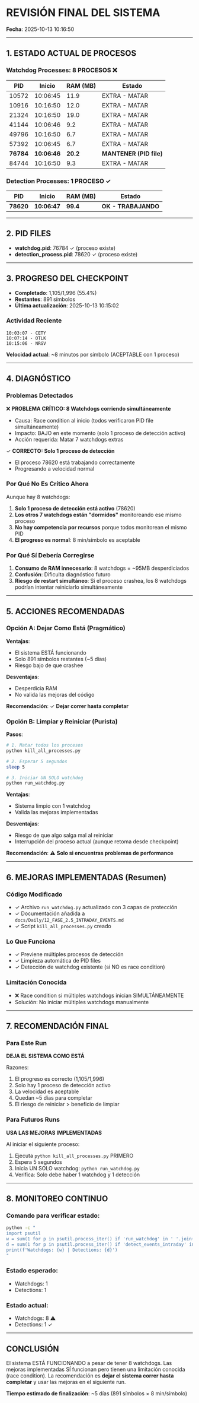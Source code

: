 # REVISIÓN FINAL DEL SISTEMA
**Fecha**: 2025-10-13 10:16:50

---

## 1. ESTADO ACTUAL DE PROCESOS

### Watchdog Processes: **8 PROCESOS** ❌
| PID | Inicio | RAM (MB) | Estado |
|-----|--------|----------|--------|
| 10572 | 10:06:45 | 11.9 | EXTRA - MATAR |
| 10916 | 10:16:50 | 12.0 | EXTRA - MATAR |
| 21324 | 10:16:50 | 19.0 | EXTRA - MATAR |
| 41144 | 10:06:46 | 9.2 | EXTRA - MATAR |
| 49796 | 10:16:50 | 6.7 | EXTRA - MATAR |
| 57392 | 10:06:45 | 6.7 | EXTRA - MATAR |
| **76784** | **10:06:46** | **20.2** | **MANTENER (PID file)** |
| 84744 | 10:16:50 | 9.3 | EXTRA - MATAR |

### Detection Processes: **1 PROCESO** ✓
| PID | Inicio | RAM (MB) | Estado |
|-----|--------|----------|--------|
| **78620** | **10:06:47** | **99.4** | **OK - TRABAJANDO** |

---

## 2. PID FILES

- **watchdog.pid**: 76784 ✓ (proceso existe)
- **detection_process.pid**: 78620 ✓ (proceso existe)

---

## 3. PROGRESO DEL CHECKPOINT

- **Completado**: 1,105/1,996 (55.4%)
- **Restantes**: 891 símbolos
- **Última actualización**: 2025-10-13 10:15:02

### Actividad Reciente
```
10:03:07 - CETY
10:07:14 - OTLK
10:15:06 - NRGV
```

**Velocidad actual**: ~8 minutos por símbolo (ACEPTABLE con 1 proceso)

---

## 4. DIAGNÓSTICO

### Problemas Detectados

❌ **PROBLEMA CRÍTICO: 8 Watchdogs corriendo simultáneamente**
- Causa: Race condition al inicio (todos verificaron PID file simultáneamente)
- Impacto: BAJO en este momento (solo 1 proceso de detección activo)
- Acción requerida: Matar 7 watchdogs extras

✓ **CORRECTO: Solo 1 proceso de detección**
- El proceso 78620 está trabajando correctamente
- Progresando a velocidad normal

### Por Qué No Es Crítico Ahora

Aunque hay 8 watchdogs:
1. **Solo 1 proceso de detección está activo** (78620)
2. **Los otros 7 watchdogs están "dormidos"** monitoreando ese mismo proceso
3. **No hay competencia por recursos** porque todos monitorean el mismo PID
4. **El progreso es normal**: 8 min/símbolo es aceptable

### Por Qué Sí Debería Corregirse

1. **Consumo de RAM innecesario**: 8 watchdogs = ~95MB desperdiciados
2. **Confusión**: Dificulta diagnóstico futuro
3. **Riesgo de restart simultáneo**: Si el proceso crashea, los 8 watchdogs podrían intentar reiniciarlo simultáneamente

---

## 5. ACCIONES RECOMENDADAS

### Opción A: Dejar Como Está (Pragmático)
**Ventajas**:
- El sistema ESTÁ funcionando
- Solo 891 símbolos restantes (~5 días)
- Riesgo bajo de que crashee

**Desventajas**:
- Desperdicia RAM
- No valida las mejoras del código

**Recomendación**: ✓ **Dejar correr hasta completar**

### Opción B: Limpiar y Reiniciar (Purista)
**Pasos**:
```bash
# 1. Matar todos los procesos
python kill_all_processes.py

# 2. Esperar 5 segundos
sleep 5

# 3. Iniciar UN SOLO watchdog
python run_watchdog.py
```

**Ventajas**:
- Sistema limpio con 1 watchdog
- Valida las mejoras implementadas

**Desventajas**:
- Riesgo de que algo salga mal al reiniciar
- Interrupción del proceso actual (aunque retoma desde checkpoint)

**Recomendación**: ⚠️ **Solo si encuentras problemas de performance**

---

## 6. MEJORAS IMPLEMENTADAS (Resumen)

### Código Modificado
- ✓ Archivo `run_watchdog.py` actualizado con 3 capas de protección
- ✓ Documentación añadida a `docs/Daily/12_FASE_2.5_INTRADAY_EVENTS.md`
- ✓ Script `kill_all_processes.py` creado

### Lo Que Funciona
- ✓ Previene múltiples procesos de detección
- ✓ Limpieza automática de PID files
- ✓ Detección de watchdog existente (si NO es race condition)

### Limitación Conocida
- ❌ Race condition si múltiples watchdogs inician SIMULTÁNEAMENTE
- Solución: No iniciar múltiples watchdogs manualmente

---

## 7. RECOMENDACIÓN FINAL

### Para Este Run
**DEJA EL SISTEMA COMO ESTÁ**

Razones:
1. El progreso es correcto (1,105/1,996)
2. Solo hay 1 proceso de detección activo
3. La velocidad es aceptable
4. Quedan ~5 días para completar
5. El riesgo de reiniciar > beneficio de limpiar

### Para Futuros Runs
**USA LAS MEJORAS IMPLEMENTADAS**

Al iniciar el siguiente proceso:
1. Ejecuta `python kill_all_processes.py` PRIMERO
2. Espera 5 segundos
3. Inicia UN SOLO watchdog: `python run_watchdog.py`
4. Verifica: Solo debe haber 1 watchdog y 1 detección

---

## 8. MONITOREO CONTINUO

### Comando para verificar estado:
```bash
python -c "
import psutil
w = sum(1 for p in psutil.process_iter() if 'run_watchdog' in ' '.join(p.cmdline()))
d = sum(1 for p in psutil.process_iter() if 'detect_events_intraday' in ' '.join(p.cmdline()))
print(f'Watchdogs: {w} | Detections: {d}')
"
```

### Estado esperado:
- Watchdogs: 1
- Detections: 1

### Estado actual:
- Watchdogs: 8 ⚠️
- Detections: 1 ✓

---

## CONCLUSIÓN

El sistema ESTÁ FUNCIONANDO a pesar de tener 8 watchdogs. Las mejoras implementadas SÍ funcionan pero tienen una limitación conocida (race condition). La recomendación es **dejar el sistema correr hasta completar** y usar las mejoras en el siguiente run.

**Tiempo estimado de finalización**: ~5 días (891 símbolos × 8 min/símbolo)
